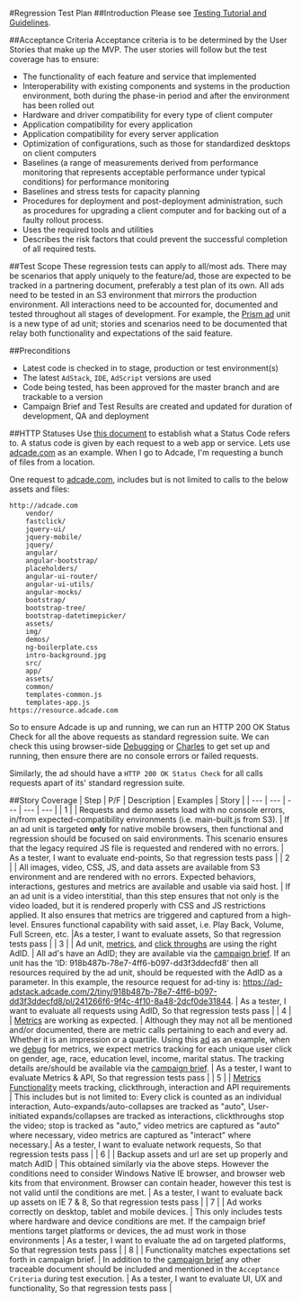 #Regression Test Plan
##Introduction
Please see [Testing Tutorial and Guidelines](http://testweb.pw/adcadeTesting/testing/Testing_Tutorial_And_Guidelines/).

##Acceptance Criteria 
Acceptance criteria is to be determined by the User Stories that make up the MVP. The user stories will follow but the test coverage has to ensure:

* The functionality of each feature and service that implemented
* Interoperability with existing components and systems in the production environment, both during the phase-in period and after the environment has been rolled out
* Hardware and driver compatibility for every type of client computer
* Application compatibility for every application
* Application compatibility for every server application
* Optimization of configurations, such as those for standardized desktops on client computers
* Baselines (a range of measurements derived from performance monitoring that represents acceptable performance under typical conditions) for performance monitoring
* Baselines and stress tests for capacity planning
* Procedures for deployment and post-deployment administration, such as procedures for upgrading a client computer and for backing out of a faulty rollout process.
* Uses the required tools and utilities
* Describes the risk factors that could prevent the successful completion of all required tests.


##Test Scope
These regression tests can apply to all/most ads. There may be scenarios that apply uniquely to the feature/ad, those are expected to be tracked in a partnering document, preferably a test plan of its own. All ads need to be tested in an S3 environment that mirrors the production environment. All interactions need to be accounted for, documented and tested throughout all stages of development. For example, the [Prism ad](http://testweb.pw/adcadeTesting/testing/Prism_Ad_Test_Plan/) unit is a new type of ad unit; stories and scenarios need to be documented that relay both functionality and expectations of the said feature. 

##Preconditions

* Latest code is checked in to stage, production or test environment(s)
* The latest `AdStack`, `IDE`, `AdScript` versions are used
* Code being tested, has been approved for the master branch and are trackable to a version
* Campaign Brief and Test Results are created and updated for duration of development, QA and deployment

##HTTP Statuses
Use [this document](http://www.w3.org/Protocols/rfc2616/rfc2616-sec10.html) to establish what a Status Code refers to. A status code is given by each request to a web app or service. Lets use [adcade.com](http://adcade.com) as an example. When I go to Adcade, I'm requesting a bunch of files from a location. 

One request to [adcade.com](http://adcade.com), includes but is not limited to calls to the below assets and files: 

	http://adcade.com
		vendor/
		fastclick/
		jquery-ui/
		jquery-mobile/
		jquery/
		angular/
		angular-bootstrap/
		placeholders/
		angular-ui-router/
		angular-ui-utils/
		angular-mocks/
		bootstrap/
		bootstrap-tree/
		bootstrap-datetimepicker/
		assets/
		img/
		demos/
		ng-boilerplate.css
		intro-background.jpg
		src/
		app/
		assets/
		common/
		templates-common.js
		templates-app.js
	https://resource.adcade.com

So to ensure Adcade is up and running, we can run an HTTP 200 OK Status Check for all the above requests as standard regression suite. We can check this using browser-side [Debugging](http://testweb.pw/adcadeTesting/testing/Testing_Tutorial_And_Guidelines/#metrics) or [Charles](http://testweb.pw/adcadeTesting/testing/Testing_Tutorial_And_Guidelines/#clickthrough-verification) to get set up and running, then ensure there are no console errors or failed requests.

Similarly, the ad should have a `HTTP 200 OK Status Check` for all calls requests apart of its' standard regression suite.

##Story Coverage
| Step | P/F | Description | Examples | Story |
| --- | --- | --- | --- | --- |
| 1 |  | Requests and demo assets load with no console errors, in/from expected-compatibility environments (i.e. main-built.js from S3). | If an ad unit is targeted **only** for native mobile browsers, then functional and regression should be focused on said environments. This scenario  ensures that the legacy required JS file is requested and rendered with no errors. |  As a tester, I want to evaluate end-points, So that regression tests pass |
| 2 |  |  All images, video, CSS, JS, and data assets are available from S3 environment and are rendered with no errors. Expected behaviors, interactions, gestures and metrics are available and usable via said host. | If an ad unit is a video interstitial, than this step ensures that not only is the video loaded, but it is rendered properly with CSS and JS restrictions applied. It also ensures that metrics are triggered and captured from a high-level. Ensures functional capability with said asset, i.e. Play Back, Volume, Full Screen, etc. |As a tester, I want to evaluate assets, So that regression tests pass |
| 3	|  |  Ad unit, [metrics](http://testweb.pw/adcadeTesting/testing/Testing_Tutorial_And_Guidelines/#metrics), and [click throughs](http://testweb.pw/adcadeTesting/testing/Testing_Tutorial_And_Guidelines/#clickthrough-verification) are using the right AdID. | All ad's have an AdID; they are available via the [campaign brief](https://docs.google.com/a/adcade.com/spreadsheet/ccc?key=0AunIV2knptx1dGdmaVJiUkRzZzZFMzJENFBZVklLb3c#gid=5). If an unit has the 'ID: 918b487b-78e7-4ff6-b097-dd3f3ddecfd8' then all resources required by the ad unit, should be requested with the AdID as a parameter. In this example, the resource request for ad-tiny is: https://ad-adstack.adcade.com/2/tiny/918b487b-78e7-4ff6-b097-dd3f3ddecfd8/pl/241266f6-9f4c-4f10-8a48-2dcf0de31844. | As a tester, I want to evaluate all requests using AdID, So that regression tests pass |
| 4 |  |  [Metrics](http://testweb.pw/adcadeTesting/testing/Testing_Tutorial_And_Guidelines/#metrics) are working as expected. | Although they may not all be mentioned and/or documented, there are metric calls pertaining to each and every ad. Whether it is an impression or a quartile. Using this [ad](http://adcade.com/demo/the_atlantic/allstate/) as an example, when we [debug](http://testweb.pw/adcadeTesting/testing/Testing_Tutorial_And_Guidelines/#metrics) for metrics, we expect metrics tracking for each unique user click on gender, age, race, education level, income, marital status. The tracking details are/should be available via the [campaign brief](https://docs.google.com/a/adcade.com/spreadsheet/ccc?key=0AunIV2knptx1dGdmaVJiUkRzZzZFMzJENFBZVklLb3c#gid=1). | As a tester, I want to evaluate Metrics & API, So that regression tests pass |
| 5 |  |  [Metrics Functionality](#) meets tracking, clickthrough, interaction and API requirements | This includes but is not limited to: Every click is counted as an individual interaction, Auto-expands/auto-collapses are tracked as "auto", User-initiated expands/collapses are tracked as interactions, clickthroughs stop the video; stop is tracked as "auto," video metrics are captured as "auto" where necessary, video metrics are captured as "interact" where necessary.| As a tester, I want to evaluate network requests, So that regression tests pass |
| 6	|  |  Backup assets and url are set up properly and match AdID | This obtained similarly via the above steps. However the conditions need to consider Windows Native IE browser, and browser web kits from that environment. Browser can contain header, however this test is not valid until the conditions are met.  | As a tester, I want to evaluate back up assets on IE 7 & 8, So that regression tests pass |
| 7	|   | Ad works correctly on desktop, tablet and mobile devices. | This only includes tests where hardware and device conditions are met. If the campaign brief mentions target platforms or devices, the ad must work in those environments | As a tester, I want to evaluate the ad on targeted platforms,  So that regression tests pass |
| 8 |   | Functionality matches expectations set forth in campaign brief. | In addition to the [campaign brief](https://docs.google.com/a/adcade.com/spreadsheet/ccc?key=0AunIV2knptx1dGdmaVJiUkRzZzZFMzJENFBZVklLb3c#gid=1) any other traceable document should be included and mentioned in the `Acceptance Criteria` during test execution. | As a tester, I want to evaluate UI, UX and functionality,  So that regression tests pass |

